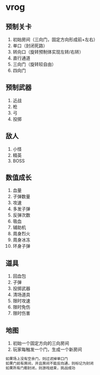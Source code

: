 # vrog
## 预制关卡
1. 初始房间（三向门，固定方向形成前+左右）
2. 单口（封闭死路）
3. 转向口（旋转预制体实现左转/右转）
4. 直行通道
5. 三向门（旋转较自由）
6. 四向门
## 预制武器
1. 近战
2. 枪
3. 弓
4. 投掷
## 敌人
1. 小怪
2. 精英
3. BOSS
## 数值成长
1. 血量
2. 子弹数量
3. 攻速
4. 多发子弹
5. 反弹次数
6. 吸血
7. 辅助机
8. 周身烈火
9. 周身冰冻
10. 环身子弹
## 道具
1. 回血包
2. 子弹
3. 投掷武器
4. 清场道具
5. 限时攻速
6. 限时免伤
7. 限时伤害
## 地图
1. 初始一个固定方向的三向房间
2. 玩家每触发一个门，生成一个新房间
~~~sh
如果场上没有空余门，则过滤掉单口门
如果门前有房间，并且房间不能反向通，则标记为封闭
如果所有门都封闭，则游戏结束，挑战成功
~~~